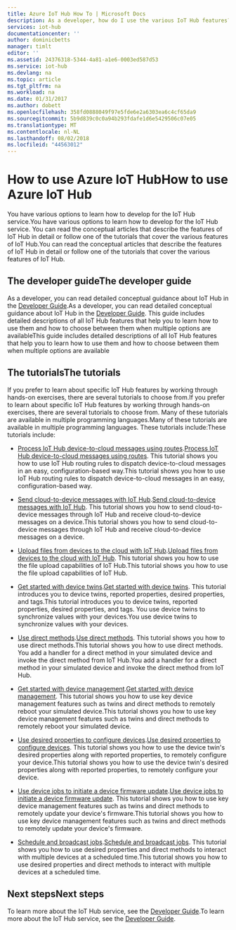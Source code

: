 ```yaml
---
title: Azure IoT Hub How To | Microsoft Docs
description: As a developer, how do I use the various IoT Hub features?
services: iot-hub
documentationcenter: ''
author: dominicbetts
manager: timlt
editor: ''
ms.assetid: 24376318-5344-4a81-a1e6-0003ed587d53
ms.service: iot-hub
ms.devlang: na
ms.topic: article
ms.tgt_pltfrm: na
ms.workload: na
ms.date: 01/31/2017
ms.author: dobett
ms.openlocfilehash: 358fd0888049f97e5fde6e2a6303ea6c4cf65da9
ms.sourcegitcommit: 5b9d839c0c0a94b293fdafe1d6e5429506c07e05
ms.translationtype: MT
ms.contentlocale: nl-NL
ms.lasthandoff: 08/02/2018
ms.locfileid: "44563012"
---
```

# <a name="how-to-use-azure-iot-hub"></a><span data-ttu-id="d70d9-103">How to use Azure IoT Hub</span><span class="sxs-lookup"><span data-stu-id="d70d9-103">How to use Azure IoT Hub</span></span>

<span data-ttu-id="d70d9-104">You have various options to learn how to develop for the IoT Hub service.</span><span class="sxs-lookup"><span data-stu-id="d70d9-104">You have various options to learn how to develop for the IoT Hub service.</span></span> <span data-ttu-id="d70d9-105">You can read the conceptual articles that describe the features of IoT Hub in detail or follow one of the tutorials that cover the various features of IoT Hub.</span><span class="sxs-lookup"><span data-stu-id="d70d9-105">You can read the conceptual articles that describe the features of IoT Hub in detail or follow one of the tutorials that cover the various features of IoT Hub.</span></span>

## <a name="the-developer-guide"></a><span data-ttu-id="d70d9-106">The developer guide</span><span class="sxs-lookup"><span data-stu-id="d70d9-106">The developer guide</span></span>

<span data-ttu-id="d70d9-107">As a developer, you can read detailed conceptual guidance about IoT Hub in the [Developer Guide][lnk-devguide].</span><span class="sxs-lookup"><span data-stu-id="d70d9-107">As a developer, you can read detailed conceptual guidance about IoT Hub in the [Developer Guide][lnk-devguide].</span></span> <span data-ttu-id="d70d9-108">This guide includes detailed descriptions of all IoT Hub features that help you to learn how to use them and how to choose between them when multiple options are available</span><span class="sxs-lookup"><span data-stu-id="d70d9-108">This guide includes detailed descriptions of all IoT Hub features that help you to learn how to use them and how to choose between them when multiple options are available</span></span>


## <a name="the-tutorials"></a><span data-ttu-id="d70d9-109">The tutorials</span><span class="sxs-lookup"><span data-stu-id="d70d9-109">The tutorials</span></span>

<span data-ttu-id="d70d9-110">If you prefer to learn about specific IoT Hub features by working through hands-on exercises, there are several tutorials to choose from.</span><span class="sxs-lookup"><span data-stu-id="d70d9-110">If you prefer to learn about specific IoT Hub features by working through hands-on exercises, there are several tutorials to choose from.</span></span> <span data-ttu-id="d70d9-111">Many of these tutorials are available in multiple programming languages.</span><span class="sxs-lookup"><span data-stu-id="d70d9-111">Many of these tutorials are available in multiple programming languages.</span></span> <span data-ttu-id="d70d9-112">These tutorials include:</span><span class="sxs-lookup"><span data-stu-id="d70d9-112">These tutorials include:</span></span>

- <span data-ttu-id="d70d9-113">[Process IoT Hub device-to-cloud messages using routes][lnk-routes-tutorial].</span><span class="sxs-lookup"><span data-stu-id="d70d9-113">[Process IoT Hub device-to-cloud messages using routes][lnk-routes-tutorial].</span></span> <span data-ttu-id="d70d9-114">This tutorial shows you how to use IoT Hub routing rules to dispatch device-to-cloud messages in an easy, configuration-based way.</span><span class="sxs-lookup"><span data-stu-id="d70d9-114">This tutorial shows you how to use IoT Hub routing rules to dispatch device-to-cloud messages in an easy, configuration-based way.</span></span>

- <span data-ttu-id="d70d9-115">[Send cloud-to-device messages with IoT Hub][lnk-c2d-tutorial].</span><span class="sxs-lookup"><span data-stu-id="d70d9-115">[Send cloud-to-device messages with IoT Hub][lnk-c2d-tutorial].</span></span> <span data-ttu-id="d70d9-116">This tutorial shows you how to send cloud-to-device messages through IoT Hub and receive cloud-to-device messages on a device.</span><span class="sxs-lookup"><span data-stu-id="d70d9-116">This tutorial shows you how to send cloud-to-device messages through IoT Hub and receive cloud-to-device messages on a device.</span></span>

- <span data-ttu-id="d70d9-117">[Upload files from devices to the cloud with IoT Hub][lnk-upload-tutorial].</span><span class="sxs-lookup"><span data-stu-id="d70d9-117">[Upload files from devices to the cloud with IoT Hub][lnk-upload-tutorial].</span></span> <span data-ttu-id="d70d9-118">This tutorial shows you how to use the file upload capabilities of IoT Hub.</span><span class="sxs-lookup"><span data-stu-id="d70d9-118">This tutorial shows you how to use the file upload capabilities of IoT Hub.</span></span>

- <span data-ttu-id="d70d9-119">[Get started with device twins][lnk-twin-tutorial].</span><span class="sxs-lookup"><span data-stu-id="d70d9-119">[Get started with device twins][lnk-twin-tutorial].</span></span> <span data-ttu-id="d70d9-120">This tutorial introduces you to device twins, reported properties, desired properties, and tags.</span><span class="sxs-lookup"><span data-stu-id="d70d9-120">This tutorial introduces you to device twins, reported properties, desired properties, and tags.</span></span> <span data-ttu-id="d70d9-121">You use device twins to synchronize values with your devices.</span><span class="sxs-lookup"><span data-stu-id="d70d9-121">You use device twins to synchronize values with your devices.</span></span>

- <span data-ttu-id="d70d9-122">[Use direct methods][lnk-methods-tutorial].</span><span class="sxs-lookup"><span data-stu-id="d70d9-122">[Use direct methods][lnk-methods-tutorial].</span></span> <span data-ttu-id="d70d9-123">This tutorial shows you how to use direct methods.</span><span class="sxs-lookup"><span data-stu-id="d70d9-123">This tutorial shows you how to use direct methods.</span></span> <span data-ttu-id="d70d9-124">You add a handler for a direct method in your simulated device and invoke the direct method from IoT Hub.</span><span class="sxs-lookup"><span data-stu-id="d70d9-124">You add a handler for a direct method in your simulated device and invoke the direct method from IoT Hub.</span></span>

- <span data-ttu-id="d70d9-125">[Get started with device management][lnk-dm-tutorial].</span><span class="sxs-lookup"><span data-stu-id="d70d9-125">[Get started with device management][lnk-dm-tutorial].</span></span> <span data-ttu-id="d70d9-126">This tutorial shows you how to use key device management features such as twins and direct methods to remotely reboot your simulated device.</span><span class="sxs-lookup"><span data-stu-id="d70d9-126">This tutorial shows you how to use key device management features such as twins and direct methods to remotely reboot your simulated device.</span></span>

- <span data-ttu-id="d70d9-127">[Use desired properties to configure devices][lnk-properties-tutorial].</span><span class="sxs-lookup"><span data-stu-id="d70d9-127">[Use desired properties to configure devices][lnk-properties-tutorial].</span></span> <span data-ttu-id="d70d9-128">This tutorial shows you how to use the device twin's desired properties along with reported properties, to remotely configure your device.</span><span class="sxs-lookup"><span data-stu-id="d70d9-128">This tutorial shows you how to use the device twin's desired properties along with reported properties, to remotely configure your device.</span></span>

- <span data-ttu-id="d70d9-129">[Use device jobs to initiate a device firmware update][lnk-jobs-tutorial].</span><span class="sxs-lookup"><span data-stu-id="d70d9-129">[Use device jobs to initiate a device firmware update][lnk-jobs-tutorial].</span></span> <span data-ttu-id="d70d9-130">This tutorial shows you how to use key device management features such as twins and direct methods to remotely update your device's firmware.</span><span class="sxs-lookup"><span data-stu-id="d70d9-130">This tutorial shows you how to use key device management features such as twins and direct methods to remotely update your device's firmware.</span></span>

- <span data-ttu-id="d70d9-131">[Schedule and broadcast jobs][lnk-schedule-tutorial].</span><span class="sxs-lookup"><span data-stu-id="d70d9-131">[Schedule and broadcast jobs][lnk-schedule-tutorial].</span></span> <span data-ttu-id="d70d9-132">This tutorial shows you how to use desired properties and direct methods to interact with multiple devices at a scheduled time.</span><span class="sxs-lookup"><span data-stu-id="d70d9-132">This tutorial shows you how to use desired properties and direct methods to interact with multiple devices at a scheduled time.</span></span>

## <a name="next-steps"></a><span data-ttu-id="d70d9-133">Next steps</span><span class="sxs-lookup"><span data-stu-id="d70d9-133">Next steps</span></span>

<span data-ttu-id="d70d9-134">To learn more about the IoT Hub service, see the [Developer Guide][lnk-devguide].</span><span class="sxs-lookup"><span data-stu-id="d70d9-134">To learn more about the IoT Hub service, see the [Developer Guide][lnk-devguide].</span></span>

[lnk-devguide]: ./iot-hub-devguide.md
[lnk-routes-tutorial]: ./iot-hub-csharp-csharp-process-d2c.md
[lnk-c2d-tutorial]: ./iot-hub-csharp-csharp-c2d.md
[lnk-upload-tutorial]: ./iot-hub-csharp-csharp-file-upload.md
[lnk-twin-tutorial]: ./iot-hub-node-node-twin-getstarted.md
[lnk-methods-tutorial]: ./iot-hub-node-node-direct-methods.md
[lnk-dm-tutorial]: ./iot-hub-node-node-device-management-get-started.md
[lnk-properties-tutorial]: ./iot-hub-node-node-twin-how-to-configure.md
[lnk-jobs-tutorial]: ./iot-hub-node-node-firmware-update.md
[lnk-schedule-tutorial]: ./iot-hub-node-node-schedule-jobs.md
